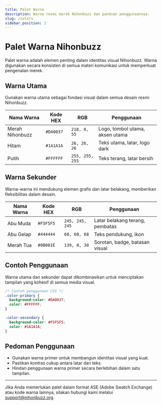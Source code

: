 ```yaml
---
title: Palet Warna
description: Warna resmi merek Nihonbuzz dan panduan penggunaannya.
slug: /colors
sidebar_position: 2
---
```


# Palet Warna Nihonbuzz

Palet warna adalah elemen penting dalam identitas visual Nihonbuzz. Warna digunakan secara konsisten di semua materi komunikasi untuk memperkuat pengenalan merek.

## Warna Utama

Gunakan warna utama sebagai fondasi visual dalam semua desain resmi Nihonbuzz.

| Nama Warna | Kode HEX | RGB           | Penggunaan                     |
|------------|----------|---------------|--------------------------------|
| Merah Nihonbuzz | `#DA0037` | `218, 0, 55`   | Logo, tombol utama, aksen utama |
| Hitam | `#1A1A1A` | `26, 26, 26`     | Teks utama, latar, logo dark   |
| Putih | `#FFFFFF` | `255, 255, 255` | Teks terang, latar bersih      |

## Warna Sekunder

Warna-warna ini mendukung elemen grafis dan latar belakang, memberikan fleksibilitas dalam desain.

| Nama Warna | Kode HEX | RGB           | Penggunaan                      |
|------------|----------|---------------|---------------------------------|
| Abu Muda   | `#F5F5F5` | `245, 245, 245` | Latar belakang terang, pembatas |
| Abu Gelap  | `#444444` | `68, 68, 68`    | Teks pendukung, ikon            |
| Merah Tua  | `#8B001E` | `139, 0, 30`    | Sorotan, badge, batasan visual  |

## Contoh Penggunaan

Warna utama dan sekunder dapat dikombinasikan untuk menciptakan tampilan yang kohesif di semua media visual.

```css
/* Contoh penggunaan CSS */
.color-primary {
  background-color: #DA0037;
  color: #FFFFFF;
}

.color-secondary {
  background-color: #F5F5F5;
  color: #1A1A1A;
}
```

## Pedoman Penggunaan

- Gunakan warna primer untuk membangun identitas visual yang kuat.
- Pastikan kontras cukup antara latar dan teks.
- Hindari penggunaan warna primer secara berlebihan dalam satu tampilan.

---

Jika Anda memerlukan palet dalam format ASE (Adobe Swatch Exchange) atau kode warna lainnya, silakan hubungi kami melalui [support@nihonbuzz.org](/hubungi-kami).